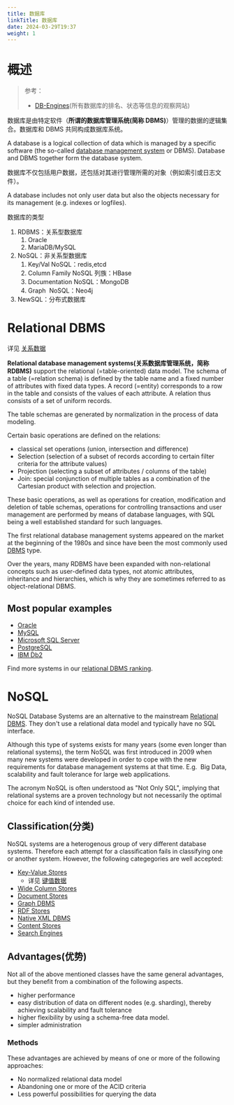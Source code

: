 ```yaml
---
title: 数据库
linkTitle: 数据库
date: 2024-03-29T19:37
weight: 1
---
```


# 概述

> 参考：
>
> - [DB-Engines](https://db-engines.com/en/article/Database)(所有数据库的排名、状态等信息的观察网站)

数据库是由特定软件（**所谓的数据库管理系统(简称 DBMS)**）管理的数据的逻辑集合。数据库和 DBMS 共同构成数据库系统。

A database is a logical collection of data which is managed by a specific software (the so-called [database management system](https://db-engines.com/en/article/Database+Management+System) or DBMS). Database and DBMS together form the database system.

数据库不仅包括用户数据，还包括对其进行管理所需的对象（例如索引或日志文件）。

A database includes not only user data but also the objects necessary for its management (e.g. indexes or logfiles).

数据库的类型

1. RDBMS：关系型数据库
   1. Oracle
   2. MariaDB/MySQL
2. NoSQL：非关系型数据库
   1. Key/Val NoSQL：redis,etcd
   2. Column Family NoSQL 列族：HBase
   3. Documentation NoSQL：MongoDB
   4. Graph  NoSQL：Neo4j
3. NewSQL：分布式数据库

# Relational DBMS

详见 [关系数据](/docs/5.数据存储/数据库/关系数据/关系数据.md)

**Relational database management systems(关系数据库管理系统，简称 RDBMS)** support the relational (=table-oriented) data model. The schema of a table (=relation schema) is defined by the table name and a fixed number of attributes with fixed data types. A record (=entity) corresponds to a row in the table and consists of the values of each attribute. A relation thus consists of a set of uniform records.

The table schemas are generated by normalization in the process of data modeling.

Certain basic operations are defined on the relations:

- classical set operations (union, intersection and difference)
- Selection (selection of a subset of records according to certain filter criteria for the attribute values)
- Projection (selecting a subset of attributes / columns of the table)
- Join: special conjunction of multiple tables as a combination of the Cartesian product with selection and projection.

These basic operations, as well as operations for creation, modification and deletion of table schemas, operations for controlling transactions and user management are performed by means of database languages, with SQL being a well established standard for such languages.

The first relational database management systems appeared on the market at the beginning of the 1980s and since have been the most commonly used [DBMS](https://db-engines.com/en/article/DBMS) type.

Over the years, many RDBMS have been expanded with non-relational concepts such as user-defined data types, not atomic attributes, inheritance and hierarchies, which is why they are sometimes referred to as object-relational DBMS.

## Most popular examples

- [Oracle](https://db-engines.com/en/system/Oracle)
- [MySQL](https://db-engines.com/en/system/MySQL)
- [Microsoft SQL Server](https://db-engines.com/en/system/Microsoft+SQL+Server)
- [PostgreSQL](https://db-engines.com/en/system/PostgreSQL)
- [IBM Db2](https://db-engines.com/en/system/IBM+Db2)

Find more systems in our [relational DBMS ranking](https://db-engines.com/en/ranking/relational+dbms).

# NoSQL

NoSQL Database Systems are an alternative to the mainstream [Relational DBMS](https://db-engines.com/en/article/Relational+DBMS). They don't use a relational data model and typically have no SQL interface.

Although this type of systems exists for many years (some even longer than relational systems), the term NoSQL was first introduced in 2009 when many new systems were developed in order to cope with the new requirements for database management systems at that time. E.g.  Big Data, scalability and fault tolerance for large web applications.

The acronym NoSQL is often understood as "Not Only SQL", implying that relational systems are a proven technology but not necessarily the optimal choice for each kind of intended use.

## Classification(分类)

NoSQL systems are a heterogenous group of very different database systems. Therefore each attempt for a classification fails in classifying one or another system. However, the following categegories are well accepted:

- [Key-Value Stores](https://db-engines.com/en/article/Key-value+Stores)
  - 详见 [键值数据](/docs/5.数据存储/数据库/键值数据/键值数据.md)
- [Wide Column Stores](https://db-engines.com/en/article/Wide+Column+Stores)
- [Document Stores](https://db-engines.com/en/article/Document+Stores)
- [Graph DBMS](https://db-engines.com/en/article/Graph+DBMS)
- [RDF Stores](https://db-engines.com/en/article/RDF+Stores)
- [Native XML DBMS](https://db-engines.com/en/article/Native+XML+DBMS)
- [Content Stores](https://db-engines.com/en/article/Content+Stores)
- [Search Engines](https://db-engines.com/en/article/Search+Engines)

## Advantages(优势)

Not all of the above mentioned classes have the same general advantages, but they benefit from a combination of the following aspects.

- higher performance
- easy distribution of data on different nodes (e.g. sharding), thereby achieving scalability and fault tolerance
- higher flexibility by using a schema-free data model.
- simpler administration

### Methods

These advantages are achieved by means of one or more of the following approaches:

- No normalized relational data model
- Abandoning one or more of the ACID criteria
- Less powerful possibilities for querying the data
